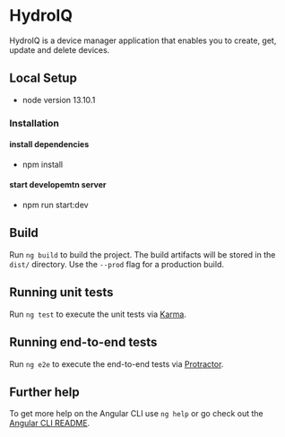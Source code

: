 # HydroIQ

HydroIQ is a device manager application that enables you to create, get, update and delete devices.

## Local Setup
  - node version 13.10.1
  
### Installation

#### install dependencies
  - npm install
  
#### start developemtn server
  - npm run start:dev

## Build

Run `ng build` to build the project. The build artifacts will be stored in the `dist/` directory. Use the `--prod` flag for a production build.

## Running unit tests

Run `ng test` to execute the unit tests via [Karma](https://karma-runner.github.io).

## Running end-to-end tests

Run `ng e2e` to execute the end-to-end tests via [Protractor](http://www.protractortest.org/).

## Further help

To get more help on the Angular CLI use `ng help` or go check out the [Angular CLI README](https://github.com/angular/angular-cli/blob/master/README.md).
